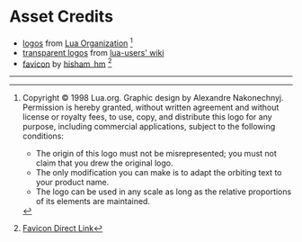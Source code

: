 # Asset Credits

- [logos](./logos/) from [Lua Organization](https://lua.org/images) [^1]
- [transparent logos](./transparentLogos/) from [lua-users' wiki](http://lua-users.org/wiki/LuaLogo)
- [favicon](./lua.ico) by [hisham_hm](https://www.favicon.cc/?action=icon_list&user_id=71795) [^2]

---

[^1]: Copyright © 1998 Lua.org. Graphic design by Alexandre Nakonechnyj.<br>Permission is hereby granted, without written agreement and without license or royalty fees, to use, copy, and distribute this logo for any purpose, including commercial applications, subject to the following conditions:

	- The origin of this logo must not be misrepresented; you must not claim that you drew the original logo.
	- The only modification you can make is to adapt the orbiting text to your product name.
	- The logo can be used in any scale as long as the relative proportions of its elements are maintained.

[^2]: [Favicon Direct Link](https://favicon.cc/?action=icon&file_id=594642)
